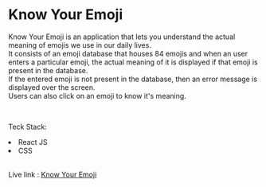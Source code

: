 # Know Your Emoji

Know Your Emoji is an application that lets you understand the actual meaning of emojis we use in our daily lives. 
<br/>
It consists of an emoji database that houses 84 emojis and when an user enters a particular emoji, the actual meaning of it is displayed if that emoji is present in the database. <br>
If the entered emoji is not present in the database, then an error message is displayed over the screen.
<br>
Users can also click on an emoji to know it's meaning.

<br/>

Teck Stack:
<li>React JS</li>
<li>CSS</li>
<br/>

Live link : [Know Your Emoji](https://ghp-know-your-emoji.netlify.app/)

